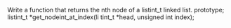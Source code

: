 Write a function that returns the nth node of a listint_t linked list. prototype; listint_t *get_nodeint_at_index(li tint_t *head, unsigned int index);
